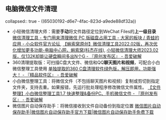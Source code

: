 ## 电脑微信文件清理
collapsed:: true
	- ((65030192-d6e7-4fac-823d-a9ede88df32a))
- 小轻微信清理大师：需要**手动**将文件路径定位到WeChat Files的**上一级目录** [微信清理工具 - 专门用来清理微信 PC 版磁盘占用工具 - 大家的板块 / 青蛙的应用 - 小众软件官方论坛](https://meta.appinn.net/t/topic/39205), [【蝌索窝原创】微信清理工具2022.02版，再次优化增加更多功能-电脑中心网，蝌索窝(科杰在线)](http://pc354.com/blog/Article.asp?439.html), [小轻微信清理大师2023.02版，仅132K却能让硬盘瞬间多出N个G - 『原创发布区』 - 吾爱破解](https://www.52pojie.cn/thread-1749792-1-1.html)
- 360清理提取版：可扫描C盘大文件、微信和QQ**聊天图片和视频**，可配合小白微信整理工具使用 [单独提取的360 C盘清理软件绿色版，解压即用，功能强大！ - 『精品软件区』 - 吾爱破解](https://www.52pojie.cn/thread-1900245-1-1.html)
- 小白微信整理工具：将微信文件（不包括聊天图片和视频）复制或剪切到指定文件夹，支持去重。如果报错，先运行批处理程序修改微信文件属性。 [【文件整理】小白微信整理工具1.7 快速整理&备份PC、手机微信文件 - 『原创发布区』 - 吾爱破解](https://www.52pojie.cn/thread-1731572-1-1.html)
- 微信图片自动保存助手：将微信接收到文件自动备份到指定位置 [微信图片自动保存助手|微信图片自动保存助手官方下载|微信图片自动保存助手免费下载](http://118.178.194.25/filerecv/index.html?from=soft)